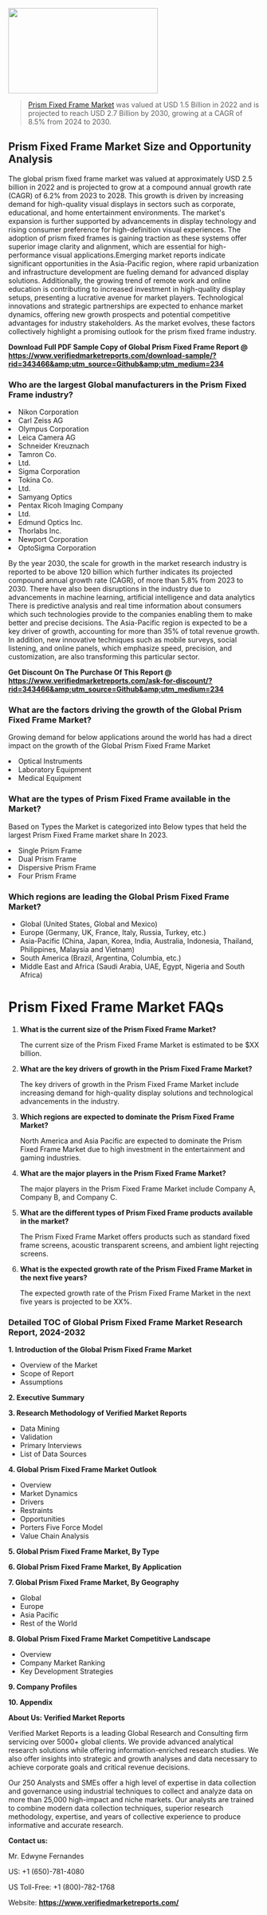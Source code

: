 
<img src="https://ffe5etoiles.com/wp-content/uploads/2024/12/MST1-300x171.png" alt="" width="300" height="171" class="alignnone size-medium wp-image-20088" /><blockquote><p><p><a href="https://www.verifiedmarketreports.com/download-sample/?rid=343466&utm_source=Github&utm_medium=234" target="_blank">Prism Fixed Frame Market</a> was valued at USD 1.5 Billion in 2022 and is projected to reach USD 2.7 Billion by 2030, growing at a CAGR of 8.5% from 2024 to 2030.</p></blockquote><p><h2>Prism Fixed Frame Market Size and Opportunity Analysis</h2>The global prism fixed frame market was valued at approximately USD 2.5 billion in 2022 and is projected to grow at a compound annual growth rate (CAGR) of 6.2% from 2023 to 2028. This growth is driven by increasing demand for high-quality visual displays in sectors such as corporate, educational, and home entertainment environments. The market's expansion is further supported by advancements in display technology and rising consumer preference for high-definition visual experiences. The adoption of prism fixed frames is gaining traction as these systems offer superior image clarity and alignment, which are essential for high-performance visual applications.Emerging market reports indicate significant opportunities in the Asia-Pacific region, where rapid urbanization and infrastructure development are fueling demand for advanced display solutions. Additionally, the growing trend of remote work and online education is contributing to increased investment in high-quality display setups, presenting a lucrative avenue for market players. Technological innovations and strategic partnerships are expected to enhance market dynamics, offering new growth prospects and potential competitive advantages for industry stakeholders. As the market evolves, these factors collectively highlight a promising outlook for the prism fixed frame industry.</p><p class=""><strong>Download Full PDF Sample Copy of Global Prism Fixed Frame Report @ <a href="https://www.verifiedmarketreports.com/download-sample/?rid=343466&amp;utm_source=Github&amp;utm_medium=234" target="_blank">https://www.verifiedmarketreports.com/download-sample/?rid=343466&amp;utm_source=Github&amp;utm_medium=234</a></strong></p><h3 id="" class="">Who are the largest Global manufacturers in the Prism Fixed Frame industry?</h3><p><li>Nikon Corporation</li><li> Carl Zeiss AG</li><li> Olympus Corporation</li><li> Leica Camera AG</li><li> Schneider Kreuznach</li><li> Tamron Co.</li><li> Ltd.</li><li> Sigma Corporation</li><li> Tokina Co.</li><li> Ltd.</li><li> Samyang Optics</li><li> Pentax Ricoh Imaging Company</li><li> Ltd.</li><li> Edmund Optics Inc.</li><li> Thorlabs Inc.</li><li> Newport Corporation</li><li> OptoSigma Corporation</li></p><div class=""><div class="" dir="" data-message-author-role="" data-message-id="" data-message-model-slug=""><div class=""><div class=""><div class=""><div class="" dir="" data-message-author-role="" data-message-id="" data-message-model-slug=""><div class=""><div class=""><p>By the year 2030, the scale for growth in the market research industry is reported to be above 120 billion which further indicates its projected compound annual growth rate (CAGR), of more than 5.8% from 2023 to 2030. There have also been disruptions in the industry due to advancements in machine learning, artificial intelligence and data analytics There is predictive analysis and real time information about consumers which such technologies provide to the companies enabling them to make better and precise decisions. The Asia-Pacific region is expected to be a key driver of growth, accounting for more than 35% of total revenue growth. In addition, new innovative techniques such as mobile surveys, social listening, and online panels, which emphasize speed, precision, and customization, are also transforming this particular sector.</p><p><strong>Get Discount On The Purchase Of This Report @&nbsp; <a href="https://www.verifiedmarketreports.com/ask-for-discount/?rid=343466&amp;utm_source=Github&amp;utm_medium=234" target="_blank">https://www.verifiedmarketreports.com/ask-for-discount/?rid=343466&amp;utm_source=Github&amp;utm_medium=234</a></strong></p></div></div></div></div></div></div></div></div><h3 id="" class="">What are the factors driving the growth of the Global Prism Fixed Frame Market?</h3><p id="" class="">Growing demand for below applications around the world has had a direct impact on the growth of the Global Prism Fixed Frame Market</p><p id="" class=""><li>Optical Instruments</li><li> Laboratory Equipment</li><li> Medical Equipment</li></p><h3 id="" class="">What are the types of Prism Fixed Frame available in the Market?</h3><p id="" class="">Based on Types the Market is categorized into Below types that held the largest Prism Fixed Frame market share In 2023.</p><p id="" class=""><li>Single Prism Frame</li><li> Dual Prism Frame</li><li> Dispersive Prism Frame</li><li> Four Prism Frame</li></p><h3 id="" class="">Which regions are leading the Global Prism Fixed Frame Market?</h3><ul><li>Global (United States, Global and Mexico)</li><li>Europe (Germany, UK, France, Italy, Russia, Turkey, etc.)</li><li>Asia-Pacific (China, Japan, Korea, India, Australia, Indonesia, Thailand, Philippines, Malaysia and Vietnam)</li><li>South America (Brazil, Argentina, Columbia, etc.)</li><li>Middle East and Africa (Saudi Arabia, UAE, Egypt, Nigeria and South Africa)</li></ul><p><h1>Prism Fixed Frame Market FAQs</h1><ol> <li><strong>What is the current size of the Prism Fixed Frame Market?</strong></li> <p>The current size of the Prism Fixed Frame Market is estimated to be $XX billion.</p> <li><strong>What are the key drivers of growth in the Prism Fixed Frame Market?</strong></li> <p>The key drivers of growth in the Prism Fixed Frame Market include increasing demand for high-quality display solutions and technological advancements in the industry.</p> <li><strong>Which regions are expected to dominate the Prism Fixed Frame Market?</strong></li> <p>North America and Asia Pacific are expected to dominate the Prism Fixed Frame Market due to high investment in the entertainment and gaming industries.</p> <li><strong>What are the major players in the Prism Fixed Frame Market?</strong></li> <p>The major players in the Prism Fixed Frame Market include Company A, Company B, and Company C.</p> <li><strong>What are the different types of Prism Fixed Frame products available in the market?</strong></li> <p>The Prism Fixed Frame Market offers products such as standard fixed frame screens, acoustic transparent screens, and ambient light rejecting screens.</p> <li><strong>What is the expected growth rate of the Prism Fixed Frame Market in the next five years?</strong></li> <p>The expected growth rate of the Prism Fixed Frame Market in the next five years is projected to be XX%.</p></ol></body></html></p><h3 id="" class="">Detailed TOC of Global Prism Fixed Frame Market Research Report, 2024-2032</h3><p id="" class=""><strong>1. Introduction of the Global Prism Fixed Frame Market</strong></p><ul><li>Overview of the Market</li><li>Scope of Report</li><li>Assumptions</li></ul><p id="" class=""><strong>2. Executive Summary</strong></p><p id="" class=""><strong>3. Research Methodology of&nbsp;Verified Market Reports</strong></p><ul><li>Data Mining</li><li>Validation</li><li>Primary Interviews</li><li>List of Data Sources</li></ul><p id="" class=""><strong>4. Global Prism Fixed Frame Market Outlook</strong></p><ul><li>Overview</li><li>Market Dynamics</li><li>Drivers</li><li>Restraints</li><li>Opportunities</li><li>Porters Five Force Model</li><li>Value Chain Analysis</li></ul><p id="" class=""><strong>5. Global Prism Fixed Frame Market, By&nbsp;Type</strong></p><p id="" class=""><strong>6. Global Prism Fixed Frame Market, By Application</strong></p><p id="" class=""><strong>7. Global Prism Fixed Frame Market, By Geography</strong></p><ul><li>Global</li><li>Europe</li><li>Asia Pacific</li><li>Rest of the World</li></ul><p id="" class=""><strong>8. Global Prism Fixed Frame Market Competitive Landscape</strong></p><ul><li>Overview</li><li>Company Market Ranking</li><li>Key Development Strategies</li></ul><p id="" class=""><strong>9. Company Profiles</strong></p><p id="" class=""><strong>10. Appendix</strong></p><p id="" class=""><strong>About Us: Verified Market Reports</strong></p><p id="" class="">Verified Market Reports is a leading Global Research and Consulting firm servicing over 5000+ global clients. We provide advanced analytical research solutions while offering information-enriched research studies. We also offer insights into strategic and growth analyses and data necessary to achieve corporate goals and critical revenue decisions.</p><p id="" class="">Our 250 Analysts and SMEs offer a high level of expertise in data collection and governance using industrial techniques to collect and analyze data on more than 25,000 high-impact and niche markets. Our analysts are trained to combine modern data collection techniques, superior research methodology, expertise, and years of collective experience to produce informative and accurate research.</p><p id="" class=""><strong>Contact us:</strong></p><p id="" class="">Mr. Edwyne Fernandes</p><p id="" class="">US: +1 (650)-781-4080</p><p id="" class="">US Toll-Free: +1 (800)-782-1768</p><p id="" class="">Website: <a target="" data-test-app-aware-link=""><strong>https://www.verifiedmarketreports.com/</strong></a></p>
